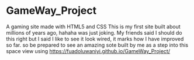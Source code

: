 # GameWay_Project
A gaming site made with HTML5 and CSS
This is my first site built about millions of years ago, hahaha was just joking.
My friends said I should do this right but I said I like to see it look wired, it marks how I have improved so far.
so be prepared to see an amazing sote built by me as a step into this space
view using https://fuadoluwaniyi.github.io/GameWay_Project/
